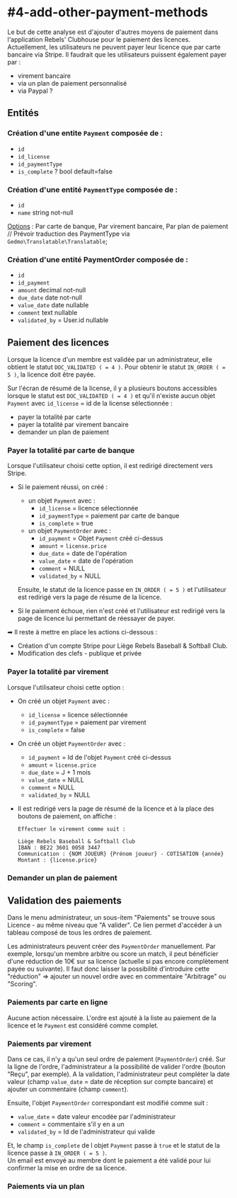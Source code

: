# #4-add-other-payment-methods

Le but de cette analyse est d'ajouter d'autres moyens de paiement dans
l'application Rebels' Clubhouse pour le paiement des licences. Actuellement, les
utilisateurs ne peuvent payer leur licence que par carte bancaire via Stripe. Il
faudrait que les utilisateurs puissent également payer par :

-   virement bancaire
-   via un plan de paiement personnalisé
-   via Paypal ?

## Entités

### Création d'une entite `Payment` composée de :

-   `id`
-   `id_license`
-   `id_paymentType`
-   `is_complete` ? bool default=false

### Création d'une entité `PaymentType` composée de :

-   `id`
-   `name` string not-null

<u>Options</u> : Par carte de banque, Par virement bancaire, Par plan de
paiement  
// Prévoir traduction des PaymentType via `Gedmo\Translatable\Translatable`;

### Création d'une entité PaymentOrder composée de :

-   `id`
-   `id_payment`
-   `amount` decimal not-null
-   `due_date` date not-null
-   `value_date` date nullable
-   `comment` text nullable
-   `validated_by` = User.id nullable

## Paiement des licences

Lorsque la licence d'un membre est validée par un administrateur, elle obtient
le statut `DOC_VALIDATED ( = 4 )`. Pour obtenir le statut `IN_ORDER ( = 5 )`, la
licence doit être payée.

Sur l'écran de résumé de la license, il y a plusieurs boutons accessibles
lorsque le statut est `DOC_VALIDATED ( = 4 )` et qu'il n'existe aucun objet
`Payment` avec `id_license` = id de la license sélectionnée :

-   payer la totalité par carte
-   payer la totalité par virement bancaire
-   demander un plan de paiement

### Payer la totalité par carte de banque

Lorsque l'utilisateur choisi cette option, il est redirigé directement vers
Stripe.

-   Si le paiement réussi, on créé :

    -   un objet `Payment` avec :
        -   `id_license` = licence sélectionnée
        -   `id_paymentType` = paiement par carte de banque
        -   `is_complete` = true
    -   un objet `PaymentOrder` avec :
        -   `id_payment` = Objet `Payment` créé ci-dessus
        -   `amount` = `license.price`
        -   `due_date` = date de l'opération
        -   `value_date` = date de l'opération
        -   `comment` = NULL
        -   `validated_by` = NULL

    Ensuite, le statut de la licence passe en `IN_ORDER ( = 5 )` et
    l'utilisateur est redirigé vers la page de résume de la licence.

-   Si le paiement échoue, rien n'est créé et l'utilisateur est redirigé vers la
    page de licence lui permettant de réessayer de payer.

➡ Il reste à mettre en place les actions ci-dessous :

-   Création d'un compte Stripe pour Liège Rebels Baseball & Softball Club.
-   Modification des clefs - publique et privée

### Payer la totalité par virement

Lorsque l'utilisateur choisi cette option :

-   On créé un objet `Payment` avec :
    -   `id_license` = licence sélectionnée
    -   `id_paymentType` = paiement par virement
    -   `is_complete` = false
-   On créé un objet `PaymentOrder` avec :
    -   `id_payment` = Id de l'objet `Payment` créé ci-dessus
    -   `amount` = `license.price`
    -   `due_date` = J + 1 mois
    -   `value_date` = NULL
    -   `comment` = NULL
    -   `validated_by` = NULL
-   Il est redirigé vers la page de résumé de la licence et à la place des boutons de paiement, on affiche :

    ```
    Effectuer le virement comme suit :

    Liège Rebels Baseball & Softball Club
    IBAN : BE22 3601 0058 3447
    Communication : {NOM JOUEUR} {Prénom joueur} - COTISATION {année}
    Montant : {license.price}
    ```

### Demander un plan de paiement

## Validation des paiements

Dans le menu administrateur, un sous-item "Paiements" se trouve sous Licence - au
même niveau que "A valider". Ce lien permet d'accéder à un tableau composé de
tous les ordres de paiement.

Les administrateurs peuvent créer des `PaymentOrder` manuellement. Par exemple, lorsqu'un membre arbitre ou score un match, il peut bénéficier d'une réduction de 10€ sur sa licence (actuelle si pas encore complètement payée ou suivante). Il faut donc laisser la possibilité d'introduire cette "réduction" => ajouter un nouvel ordre avec en commentaire "Arbitrage" ou "Scoring".

### Paiements par carte en ligne

Aucune action nécessaire. L'ordre est ajouté à la liste au paiement de la
licence et le `Payment` est considéré comme complet.

### Paiements par virement

Dans ce cas, il n'y a qu'un seul ordre de paiement (`PaymentOrder`) créé. Sur la
ligne de l'ordre, l'administrateur a la possibilité de valider l'ordre (bouton
"Reçu", par exemple). A la validation, l'administrateur peut compléter la date
valeur (champ `value_date` = date de réception sur compte bancaire) et ajouter un
commentaire (champ `comment`).

Ensuite, l'objet `PaymentOrder` correspondant est modifié comme suit :

-   `value_date` = date valeur encodée par l'administrateur
-   `comment` = commentaire s'il y en a un
-   `validated_by` = Id de l'administrateur qui valide

Et, le champ `is_complete` de l objet `Payment` passe à `true` et le statut de la
licence passe à `IN_ORDER ( = 5 )`.  
Un email est envoyé au membre dont le paiement a été validé pour lui confirmer la mise en ordre de sa licence.

### Paiements via un plan
